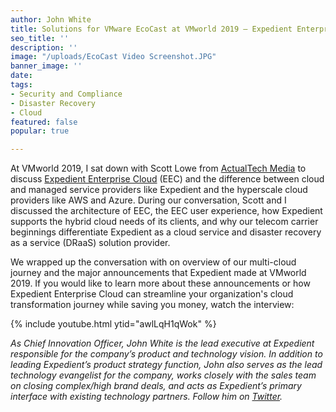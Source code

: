 ```yaml
---
author: John White
title: Solutions for VMware EcoCast at VMworld 2019 – Expedient Enterprise Cloud
seo_title: ''
description: ''
image: "/uploads/EcoCast Video Screenshot.JPG"
banner_image: ''
date: 
tags:
- Security and Compliance
- Disaster Recovery
- Cloud
featured: false
popular: true

---
```

At VMworld 2019, I sat down with Scott Lowe from [ActualTech Media](https://www.actualtechmedia.com) to discuss [Expedient Enterprise Cloud](https://www.expedient.com/services/infrastructure-as-a-service/cloud/) (EEC) and the difference between cloud and managed service providers like Expedient and the hyperscale cloud providers like AWS and Azure. During our conversation, Scott and I discussed the architecture of EEC, the EEC user experience, how Expedient supports the hybrid cloud needs of its clients, and why our telecom carrier beginnings differentiate Expedient as a cloud service and disaster recovery as a service (DRaaS) solution provider.

We wrapped up the conversation with on overview of our multi-cloud journey and the major announcements that Expedient made at VMworld 2019. If you would like to learn more about these announcements or how Expedient Enterprise Cloud can streamline your organization's cloud transformation journey while saving you money, watch the interview:

{% include youtube.html ytid="awlLqH1qWok" %}

_As Chief Innovation Officer, John White is the lead executive at Expedient responsible for the company’s product and technology vision. In addition to leading Expedient’s product strategy function, John also serves as the lead technology evangelist for the company, works closely with the sales team on closing complex/high brand deals, and acts as Expedient’s primary interface with existing technology partners. Follow him on_ [_Twitter_](https://twitter.com/johna_white)_._